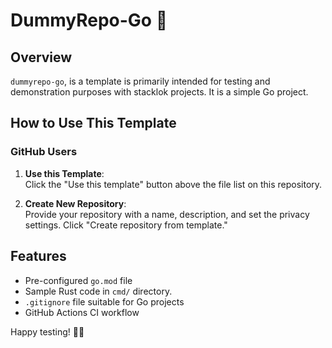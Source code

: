# DummyRepo-Go 🦦

## Overview

`dummyrepo-go`, is a template is primarily intended for testing and
demonstration purposes with stacklok projects. It is a simple Go project.

## How to Use This Template

### GitHub Users

1. **Use this Template**:  
   Click the "Use this template" button above the file list on this repository.

2. **Create New Repository**:  
   Provide your repository with a name, description, and set the privacy settings. Click "Create repository from template."

## Features

- Pre-configured `go.mod` file
- Sample Rust code in `cmd/` directory.
- `.gitignore` file suitable for Go projects
- GitHub Actions CI workflow

Happy testing! 🦀🎉